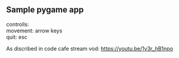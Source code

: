 ## Sample pygame app

controlls:\
movement: arrow keys\
quit: esc




As discribed in code cafe stream vod: https://youtu.be/1v3r_hB1npo